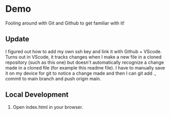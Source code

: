 # Demo

Fooling around with Git and Github to get familiar with it!


## Update

I figured out how to add my own ssh key and link it with Github + VScode. Turns out in VScode, it tracks changes when I make a new file in a cloned repository (such as this one) but doesn't automatically recognize a change made in a cloned file (for example this readme file). I have to manually save it on my device for git to notice a change made and then I can git add ., commit to main branch and push origin main.

## Local Development 

1. Open index.html in your browser. 